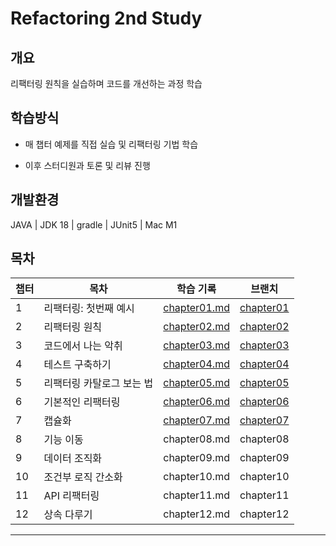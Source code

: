 # Refactoring 2nd Study
## 개요
리팩터링 원칙을 실습하며 코드를 개선하는 과정 학습

## 학습방식
- 매 챕터 예제를 직접 실습 및 리팩터링 기법 학습

- 이후 스터디원과 토론 및 리뷰 진행

## 개발환경
JAVA
| JDK 18
| gradle
| JUnit5
| Mac M1

## 목차

| 챕터 |                          목차                                                            | 학습 기록                                                                                                     | 브랜치                                                                               |
|----|--------------------------------------------------------------------------------------------|-----------------------------------------------------------------------------------------------------------|-----------------------------------------------------------------------------------|
| 1  | 리팩터링: 첫번째 예시     | [chapter01.md](https://github.com/young0264/refactoring-2nd-edition/blob/main/document/chapter01.md)      | [chapter01](https://github.com/young0264/refactoring-2nd-edition/tree/chapter1)   |
| 2  | 리팩터링 원칙           | [chapter02.md](https://github.com/young0264/refactoring-2nd-edition/blob/main/document/chapter02.md)      | [chapter02](https://github.com/young0264/refactoring-2nd-edition/tree/chapter02)  |
| 3  | 코드에서 나는 악취        | [chapter03.md](https://github.com/young0264/refactoring-2nd-edition/blob/main/document/chapter03.md)      | [chapter03](https://github.com/young0264/refactoring-2nd-edition/tree/chapter03)  |
| 4  | 테스트 구축하기          | [chapter04.md](https://github.com/young0264/refactoring-2nd-edition/blob/chapter04/document/chapter04.md) | [chapter04](https://github.com/young0264/refactoring-2nd-edition/tree/chapter04)  |
| 5  | 리팩터링 카탈로그 보는 법 | [chapter05.md](https://github.com/young0264/refactoring-2nd-edition/blob/main/document/chapter05.md)      | [chapter05](https://github.com/young0264/refactoring-2nd-edition/tree/chapter05)  |
| 6  | 기본적인 리팩터링       | [chapter06.md](https://github.com/young0264/refactoring-2nd-edition/blob/chapter06/document/chapter06.md) | [chapter06](https://github.com/young0264/refactoring-2nd-edition/tree/chapter06)  |
| 7  | 캡슐화               | [chapter07.md](https://github.com/young0264/refactoring-2nd-edition/blob/chapter07/document/chapter07.md) | [chapter07](https://github.com/young0264/refactoring-2nd-edition/tree/chapter07)  |
| 8  | 기능 이동             | chapter08.md                                                                                              | chapter08                                                                         |
| 9  | 데이터 조직화          | chapter09.md                                                                                              | chapter09                                                                         |
| 10 | 조건부 로직 간소화      | chapter10.md                                                                                              | chapter10                                                                         |
| 11 | API 리팩터링          | chapter11.md                                                                                              | chapter11                                                                         |
| 12 | 상속 다루기            | chapter12.md                                                                                              | chapter12                                                                         |

---
